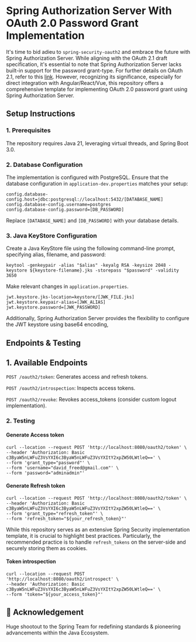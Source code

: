 # Spring Authorization Server With OAuth 2.0 Password Grant Implementation


It's time to bid adieu to `spring-security-oauth2` and embrace the future with Spring Authorization Server. While aligning with the OAuth 2.1 draft specification, it's essential to note that Spring Authorization Server lacks built-in support for the password grant-type. For further details on OAuth 2.1, refer to this [link](https://www.miniorange.com/blog/what-is-oauth2-1-sso-protocol/). However, recognizing its significance, especially for direct integration with Angular/React/Vue, this repository offers a comprehensive template for implementing OAuth 2.0 password grant using Spring Authorization Server.

## Setup Instructions

### 1. Prerequisites

The repository requires Java 21, leveraging virtual threads, and Spring Boot 3.0.

### 2. Database Configuration

The implementation is configured with PostgreSQL. Ensure that the database configuration in `application-dev.properties` matches your setup:

```
config.database-config.host=jdbc:postgresql://localhost:5432/[DATABASE_NAME] 
config.database-config.username=postgres
config.database-config.password=[DB_PASSWORD]
```
Replace `[DATABASE_NAME]` and `[DB_PASSWORD]` with your database details.

### 3. Java KeyStore Configuration

Create a Java KeyStore file using the following command-line prompt, specifying alias, filename, and password:

```
keytool -genkeypair -alias "$alias" -keyalg RSA -keysize 2048 -keystore ${keystore-filename}.jks -storepass "$password" -validity 3650

```

Make relevant changes in `application.properties`.

```
jwt.keystore.jks-location=keystore/[JWK_FILE.jks]
jwt.keystore.keypair-alias=[JWK_ALIAS]
jwt.keystore.password=[JWK_PASSWORD]

```
Additionally, Spring Authorization Server provides the flexibility to configure the JWT keystore using base64 encoding, 


## Endpoints & Testing 

## 1. Available Endpoints
`POST /oauth2/token`: Generates access and refresh tokens.

`POST /oauth2/introspection`: Inspects access tokens.

`POST /oauth2/revoke`: Revokes access_tokens (consider custom logout implementation).

### 2. Testing

#### Generate Access token

```
curl --location --request POST 'http://localhost:8080/oauth2/token' \
--header 'Authorization: Basic c3ByaW5nLWFuZ3VsYXI6c3ByaW5nLWFuZ3VsYXItY2xpZW50LWtleQ==' \
--form 'grant_type="password"' \
--form 'username="david_freed@gmail.com"' \
--form 'password="adminadmin"'
```

#### Generate Refresh token

```
curl --location --request POST 'http://localhost:8080/oauth2/token' \
--header 'Authorization: Basic c3ByaW5nLWFuZ3VsYXI6c3ByaW5nLWFuZ3VsYXItY2xpZW50LWtleQ==' \
--form 'grant_type="refresh_token"' \
--form 'refresh_token="${your_refresh_token}"'
```

While this repository serves as an extensive Spring Security implementation template, it is crucial to highlight best practices. Particularly, the recommended practice is to handle `refresh_tokens` on the server-side and securely storing them as cookies.

#### Token introspection

```
curl --location --request POST 'http://localhost:8080/oauth2/introspect' \
--header 'Authorization: Basic c3ByaW5nLWFuZ3VsYXI6c3ByaW5nLWFuZ3VsYXItY2xpZW50LWtleQ==' \
--form 'token="${your_access_token}"'
```

## 🙏 Acknowledgement

Huge shootout to the Spring Team for redefining standards & pioneering advancements within the Java Ecosystem. 